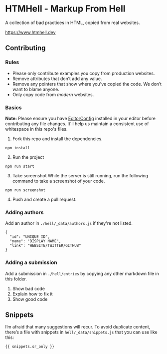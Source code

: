 # HTMHell - Markup From Hell

A collection of bad practices in HTML, copied from real websites.

<https://www.htmhell.dev>

## Contributing

### Rules

* Please only contribute examples you copy from production websites.  
* Remove attributes that don’t add any value.
* Remove any pointers that show where you've copied the code. We don’t want to blame anyone.
* Only copy code from *modern* websites.

### Basics

**Note:** Please ensure you have [EditorConfig](https://editorconfig.org) installed in your editor before contributing any file changes. It'll help us maintain a consistent use of whitespace in this repo's files.

1. Fork this repo and install the dependencies.
  ```
  npm install
  ```

2. Run the project
  ```
  npm run start
  ```
3. Take screenshot
While the server is still running, run the following command to take a screenshot of your code.
```
npm run screenshot
```

4. Push and create a pull request.


### Adding authors

Add an author in `./hell/_data/authors.js` if they're not listed.

```
{
  "id": "UNIQUE ID",
  "name": "DISPLAY NAME",
  "link": "WEBSITE/TWITTER/GITHUB"
}
```

### Adding a submission

Add a submission in `./hell/entries` by copying any other markdown file in this folder.

1. Show bad code
2. Explain how to fix it
3. Show good code

## Snippets

I’m afraid that many suggestions will recur. To avoid duplicate content, there’s a file with snippets in `hell/_data/snippets.js` that you can use like this:

```
{{ snippets.sr_only }}
```

